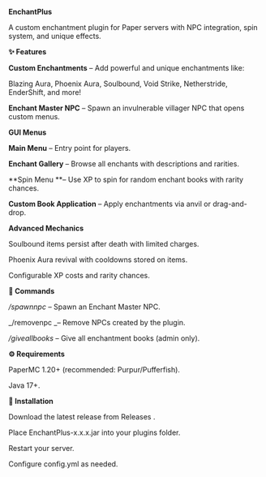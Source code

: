 **EnchantPlus**

A custom enchantment plugin for Paper servers with NPC integration, spin system, and unique effects.

**✨ Features**

**Custom Enchantments** – Add powerful and unique enchantments like:

Blazing Aura, Phoenix Aura, Soulbound, Void Strike, Netherstride, EnderShift, and more!

**Enchant Master NPC** – Spawn an invulnerable villager NPC that opens custom menus.

**GUI Menus**

**Main Menu** – Entry point for players.

**Enchant Gallery** – Browse all enchants with descriptions and rarities.

**Spin Menu **– Use XP to spin for random enchant books with rarity chances.

**Custom Book Application** – Apply enchantments via anvil or drag-and-drop.

**Advanced Mechanics**

Soulbound items persist after death with limited charges.

Phoenix Aura revival with cooldowns stored on items.

Configurable XP costs and rarity chances.

**📜 Commands**

_/spawnnpc_ – Spawn an Enchant Master NPC.

_/removenpc _– Remove NPCs created by the plugin.

_/giveallbooks_ – Give all enchantment books (admin only).

**⚙️ Requirements**

PaperMC 1.20+ (recommended: Purpur/Pufferfish).

Java 17+.

**📂 Installation**

Download the latest release from Releases
.

Place EnchantPlus-x.x.x.jar into your plugins folder.

Restart your server.

Configure config.yml as needed.
